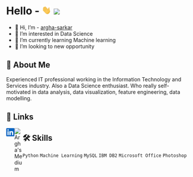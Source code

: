 
# Hello - <img src="https://raw.githubusercontent.com/argha-sarkar/argha-sarkar/main/ImageFolder/hand.gif" width="25px"> ![](https://visitor-badge.glitch.me/badge?page_id=argha-sarkar.argha-sarkar)

- 👋 Hi, I’m - [argha-sarkar](https://awesomeopensource.com/project/elangosundar/awesome-README-templates)
- 👀 I’m interested in Data Science
- 🌱 I’m currently learning Machine learning
- 💞️ I’m looking to new opportunity
## 🚀 About Me
Experienced IT professional working in the Information Technology 
and Services industry. Also a Data Science enthusiast. 
Who really self-motivated in data analysis, data visualization, 
feature engineering, data modelling.

  ## 🔗 Links
<a href="https://www.linkedin.com/in/arghasarkar/">
  <img align="left" alt="Argha's LinkedIN" width="22px" src="https://raw.githubusercontent.com/argha-sarkar/argha-sarkar/a3bdee193bd7bfc401e6b86e0e414eac7a237165/ImageFolder/logo/linkedin.svg" />
</a>

<a href="https://medium.com/@arghasarkar5373/">
  <img align="left" alt="Argha's Medium" width="22px" src="https://https://raw.githubusercontent.com/argha-sarkar/argha-sarkar/main/ImageFolder/logo/Medium-logo-2020-640x480.png" />
</a>



## 🛠 Skills
`Python`
`Machine Learning` 
`MySQL` 
`IBM DB2` 
`Microsoft Office` 
`Photoshop`

